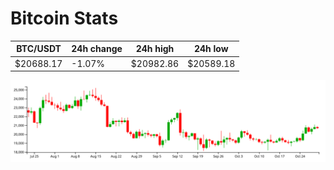 # Bitcoin Stats

BTC/USDT|24h change|24h high|24h low|
|---|---|---|---|
|$20688.17|-1.07%|$20982.86|$20589.18|

<img src="./chart.svg">
